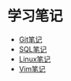 # 学习笔记

- [Git笔记](./Git/README.md)  
- [SQL笔记](./SQL/README.md)  
- [Linux笔记](./Linux/README.md)  
- [Vim笔记](./Vim/README.md)  
